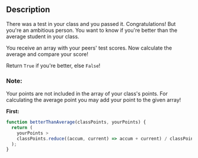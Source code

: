 ## Description
There was a test in your class and you passed it. Congratulations!
But you're an ambitious person. You want to know if you're better than the average student in your class.

You receive an array with your peers' test scores. Now calculate the average and compare your score!

Return `True` if you're better, else `False`!

### **Note:**
Your points are not included in the array of your class's points. For calculating the average point you may add your point to the given array!

**First:**

```javascript
function betterThanAverage(classPoints, yourPoints) {
  return (
    yourPoints >
    classPoints.reduce((accum, current) => accum + current) / classPoints.length
  );
}

```